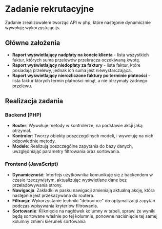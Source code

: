 # Zadanie rekrutacyjne

Zadanie zrealizowałem tworząc API w php, które następnie dynamicznie wywołuję wykorzystując js.

## Główne założenia

 - **Raport wyświetlający nadpłaty na koncie klienta** - lista wszystkich faktur, których suma przelewów przekracza oczekiwaną kwotę.
 - **Raport wyświetlający niedopłaty za faktury** - lista faktur, które posiadają przelewy, jednak ich suma jest niewystarczająca.
 - **Raport wyświetlający nierozliczone faktury po terminie płatności** - lista faktur których termin płatności minął, a nie otrzymały żadnego przelewu.

## Realizacja zadania
  ### Backend (PHP) ###
 - **Router**: Wywołuje metody w kontrolerze, na podstawie akcji jaką otrzymał.
 - **Kontroler**: Tworzy obiekty poszczególnych modeli, i wywołuję na nich odpowiednie metody.
 - **Modele**: Realizują poszczególne zapytania do bazy danych, uwzględniająć parametry filtrowania oraz sortowania.
  ### Frontend (JavaScript) ###
  - **Dynamiczność**: Interfejs użytkownika komunikuję się z backendem w czasie rzeczywistym, aktualizując wyświetlane dane bez przeładowywania strony.
  - **Nawigacja**: Zakładki w pasku nawigacji zmieniają aktualną akcję, która następnie jest przekazywana do routera.
  - **Filtracja**: Wykorzystanie techniki "debounce" do optymalizacji zapytań podczas wpisywania kryteriów filtrowania.
  - **Sortowanie**: Kliknięcie na nagłówek kolumny w tabeli, sprawi że wyniki będą sortowane właśnie po tej kolumnie, ponowne naciśnięcie tej samej kolumny zmieni kierunek sortowania